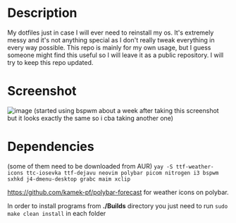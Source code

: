 # Description
My dotfiles just in case I will ever need to reinstall my os.  It's extremely messy and it's not anything special as I don't really tweak everything in every way possible. This repo is mainly for my own usage, but I guess someone might find this useful so I will leave it as a public repository.
I will try to keep this repo updated.

# Screenshot
![image](https://i.imgur.com/kYG6NYY.png)
(started using bspwm about a week after taking this screenshot but it looks exactly the same so i cba taking another one)

# Dependencies
(some of them need to be downloaded from AUR)
`yay -S ttf-weather-icons
ttc-iosevka
ttf-dejavu
neovim
polybar
picom
nitrogen
i3
bspwm
sxhkd
j4-dmenu-desktop
grabc
maim
xclip`

https://github.com/kamek-pf/polybar-forecast for weather icons on polybar.

In order to install programs from **./Builds** directory you just need to run `sudo make clean install` in each folder
